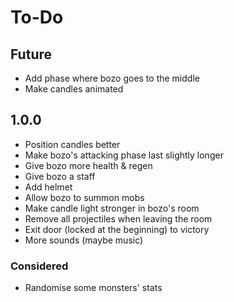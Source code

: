 # To-Do

## Future

* Add phase where bozo goes to the middle
* Make candles animated

## 1.0.0

* Position candles better
* Make bozo's attacking phase last slightly longer
* Give bozo more health & regen
* Give bozo a staff
* Add helmet
* Allow bozo to summon mobs
* Make candle light stronger in bozo's room
* Remove all projectiles when leaving the room
* Exit door (locked at the beginning) to victory
* More sounds (maybe music)

### Considered

* Randomise some monsters' stats
